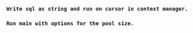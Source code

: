 ### `Write sql as string and run on cursor in context manager.`
### `Run main with options for the pool size.`
